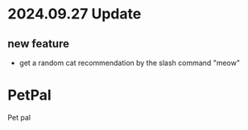 # 2024.09.27 Update
## new feature
- get a random cat recommendation by the slash command "meow"

# PetPal
Pet pal
